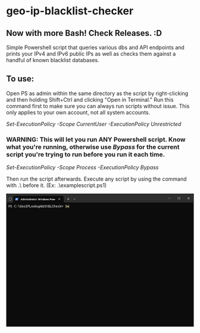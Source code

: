 # geo-ip-blacklist-checker #

## Now with more Bash! Check Releases. :D

Simple Powershell script that queries various dbs and API endpoints and prints your IPv4 and IPv6 public IPs as well as checks them against a handful of known blacklist databases.

## To use:

Open PS as admin within the same directory as the script by right-clicking and then holding Shift+Ctrl and clicking "Open in Terminal." Run this command first to make sure you can always run scripts without issue. This only applies to your own account, not all system accounts.

*Set-ExecutionPolicy -Scope CurrentUser -ExecutionPolicy Unrestricted*

### WARNING: This will let you run ANY Powershell script. Know what you're running, otherwise use *Bypass* for the current script you're trying to run before you run it each time.

*Set-ExecutionPolicy -Scope Process -ExecutionPolicy Bypass*

Then run the script afterwards. Execute any script by using the command with .\ before it. (Ex: .\examplescript.ps1)

![](/Animation.gif)
